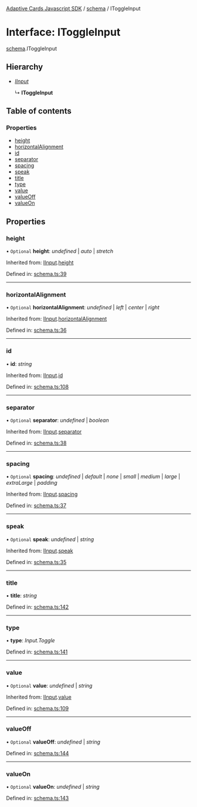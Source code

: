 [Adaptive Cards Javascript SDK](../README.md) / [schema](../modules/schema.md) / IToggleInput

# Interface: IToggleInput

[schema](../modules/schema.md).IToggleInput

## Hierarchy

* [*IInput*](schema.iinput.md)

  ↳ **IToggleInput**

## Table of contents

### Properties

- [height](schema.itoggleinput.md#height)
- [horizontalAlignment](schema.itoggleinput.md#horizontalalignment)
- [id](schema.itoggleinput.md#id)
- [separator](schema.itoggleinput.md#separator)
- [spacing](schema.itoggleinput.md#spacing)
- [speak](schema.itoggleinput.md#speak)
- [title](schema.itoggleinput.md#title)
- [type](schema.itoggleinput.md#type)
- [value](schema.itoggleinput.md#value)
- [valueOff](schema.itoggleinput.md#valueoff)
- [valueOn](schema.itoggleinput.md#valueon)

## Properties

### height

• `Optional` **height**: *undefined* \| *auto* \| *stretch*

Inherited from: [IInput](schema.iinput.md).[height](schema.iinput.md#height)

Defined in: [schema.ts:39](https://github.com/microsoft/AdaptiveCards/blob/0938a1f10/source/nodejs/adaptivecards/src/schema.ts#L39)

___

### horizontalAlignment

• `Optional` **horizontalAlignment**: *undefined* \| *left* \| *center* \| *right*

Inherited from: [IInput](schema.iinput.md).[horizontalAlignment](schema.iinput.md#horizontalalignment)

Defined in: [schema.ts:36](https://github.com/microsoft/AdaptiveCards/blob/0938a1f10/source/nodejs/adaptivecards/src/schema.ts#L36)

___

### id

• **id**: *string*

Inherited from: [IInput](schema.iinput.md).[id](schema.iinput.md#id)

Defined in: [schema.ts:108](https://github.com/microsoft/AdaptiveCards/blob/0938a1f10/source/nodejs/adaptivecards/src/schema.ts#L108)

___

### separator

• `Optional` **separator**: *undefined* \| *boolean*

Inherited from: [IInput](schema.iinput.md).[separator](schema.iinput.md#separator)

Defined in: [schema.ts:38](https://github.com/microsoft/AdaptiveCards/blob/0938a1f10/source/nodejs/adaptivecards/src/schema.ts#L38)

___

### spacing

• `Optional` **spacing**: *undefined* \| *default* \| *none* \| *small* \| *medium* \| *large* \| *extraLarge* \| *padding*

Inherited from: [IInput](schema.iinput.md).[spacing](schema.iinput.md#spacing)

Defined in: [schema.ts:37](https://github.com/microsoft/AdaptiveCards/blob/0938a1f10/source/nodejs/adaptivecards/src/schema.ts#L37)

___

### speak

• `Optional` **speak**: *undefined* \| *string*

Inherited from: [IInput](schema.iinput.md).[speak](schema.iinput.md#speak)

Defined in: [schema.ts:35](https://github.com/microsoft/AdaptiveCards/blob/0938a1f10/source/nodejs/adaptivecards/src/schema.ts#L35)

___

### title

• **title**: *string*

Defined in: [schema.ts:142](https://github.com/microsoft/AdaptiveCards/blob/0938a1f10/source/nodejs/adaptivecards/src/schema.ts#L142)

___

### type

• **type**: *Input.Toggle*

Defined in: [schema.ts:141](https://github.com/microsoft/AdaptiveCards/blob/0938a1f10/source/nodejs/adaptivecards/src/schema.ts#L141)

___

### value

• `Optional` **value**: *undefined* \| *string*

Inherited from: [IInput](schema.iinput.md).[value](schema.iinput.md#value)

Defined in: [schema.ts:109](https://github.com/microsoft/AdaptiveCards/blob/0938a1f10/source/nodejs/adaptivecards/src/schema.ts#L109)

___

### valueOff

• `Optional` **valueOff**: *undefined* \| *string*

Defined in: [schema.ts:144](https://github.com/microsoft/AdaptiveCards/blob/0938a1f10/source/nodejs/adaptivecards/src/schema.ts#L144)

___

### valueOn

• `Optional` **valueOn**: *undefined* \| *string*

Defined in: [schema.ts:143](https://github.com/microsoft/AdaptiveCards/blob/0938a1f10/source/nodejs/adaptivecards/src/schema.ts#L143)
